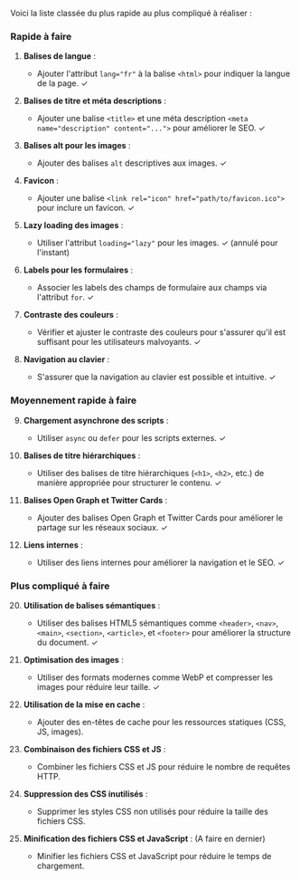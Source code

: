 Voici la liste classée du plus rapide au plus compliqué à réaliser :

### Rapide à faire
1. **Balises de langue** :
   - Ajouter l'attribut `lang="fr"` à la balise `<html>` pour indiquer la langue de la page. ✓

2. **Balises de titre et méta descriptions** :
   - Ajouter une balise `<title>` et une méta description `<meta name="description" content="...">` pour améliorer le SEO. ✓

3. **Balises alt pour les images** :
   - Ajouter des balises `alt` descriptives aux images. ✓

4. **Favicon** :
   - Ajouter une balise `<link rel="icon" href="path/to/favicon.ico">` pour inclure un favicon. ✓

5. **Lazy loading des images** :
   - Utiliser l'attribut `loading="lazy"` pour les images. ✓ (annulé pour l'instant)

6. **Labels pour les formulaires** :
   - Associer les labels des champs de formulaire aux champs via l'attribut `for`. ✓

7. **Contraste des couleurs** :
   - Vérifier et ajuster le contraste des couleurs pour s'assurer qu'il est suffisant pour les utilisateurs malvoyants. ✓

8. **Navigation au clavier** :
   - S'assurer que la navigation au clavier est possible et intuitive. ✓

### Moyennement rapide à faire
9. **Chargement asynchrone des scripts** :
   - Utiliser `async` ou `defer` pour les scripts externes. ✓


11. **Balises de titre hiérarchiques** :
    - Utiliser des balises de titre hiérarchiques (`<h1>`, `<h2>`, etc.) de manière appropriée pour structurer le contenu. ✓

12. **Balises Open Graph et Twitter Cards** :
    - Ajouter des balises Open Graph et Twitter Cards pour améliorer le partage sur les réseaux sociaux. ✓

13. **Liens internes** :
    - Utiliser des liens internes pour améliorer la navigation et le SEO. ✓

### Plus compliqué à faire

20. **Utilisation de balises sémantiques** :
    - Utiliser des balises HTML5 sémantiques comme `<header>`, `<nav>`, `<main>`, `<section>`, `<article>`, et `<footer>` pour améliorer la structure du document. ✓

16. **Optimisation des images** :
    - Utiliser des formats modernes comme WebP et compresser les images pour réduire leur taille. ✓

17. **Utilisation de la mise en cache** :
    - Ajouter des en-têtes de cache pour les ressources statiques (CSS, JS, images).

18. **Combinaison des fichiers CSS et JS** :
    - Combiner les fichiers CSS et JS pour réduire le nombre de requêtes HTTP.

19. **Suppression des CSS inutilisés** :
    - Supprimer les styles CSS non utilisés pour réduire la taille des fichiers CSS.


15. **Minification des fichiers CSS et JavaScript** : (A faire en dernier)
    - Minifier les fichiers CSS et JavaScript pour réduire le temps de chargement. 